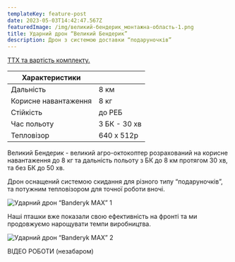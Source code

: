 ```yaml
---
templateKey: feature-post
date: 2023-05-03T14:42:47.567Z
featuredImage: /img/великий-бендерик_монтажна-область-1.png
title: Ударний дрон “Великий Бендерик”
description: Дрон з системою доставки “подаруночків”
---
```

<a href="https://drive.google.com/file/d/1hbNdPpn-Uu6vVKZq_m78YOsouU7rqVX3/view?usp=sharing">Т﻿ТХ та вартість комплекту.</a>

| Характеристики       |               |
| -------------------- | ------------- |
| Дальність            | 8 км          |
| Корисне навантаження | 8 кг          |
| Стійкість            | до РЕБ        |
| Час польоту          | З﻿ БК - 30 хв |
| Тепловізор           | 640 х 512р    |

Великий Бендерик - великий агро-октокоптер розрахований на корисне навантаження до 8 кг та дальність польоту з БК до 8 км протягом 30 хв, та без БК до 50 хв.

Дрон оснащений системою скидання для різного типу “подаруночків”, та потужним тепловізором для точної роботи вночі.

![Ударний дрон “Banderyk MAX” 1](/img/0079.png)

Наші пташки вже показали свою ефективність на фронті та ми продовжуємо нарощувати темпи виробництва.

![Ударний дрон “Banderyk MAX” 2](/img/0068.png)

ВІДЕО РОБОТИ (незабаром)
